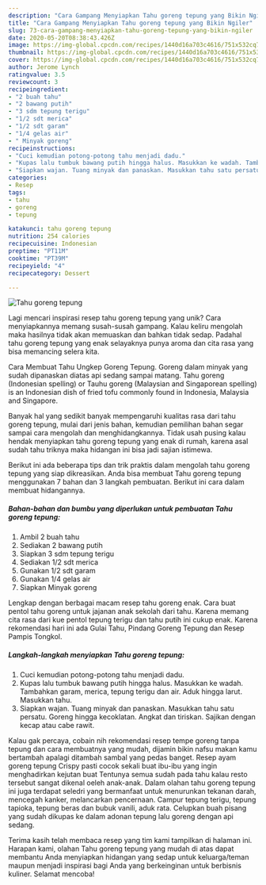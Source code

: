 ```yaml
---
description: "Cara Gampang Menyiapkan Tahu goreng tepung yang Bikin Ngiler"
title: "Cara Gampang Menyiapkan Tahu goreng tepung yang Bikin Ngiler"
slug: 73-cara-gampang-menyiapkan-tahu-goreng-tepung-yang-bikin-ngiler
date: 2020-05-20T08:38:43.426Z
image: https://img-global.cpcdn.com/recipes/1440d16a703c4616/751x532cq70/tahu-goreng-tepung-foto-resep-utama.jpg
thumbnail: https://img-global.cpcdn.com/recipes/1440d16a703c4616/751x532cq70/tahu-goreng-tepung-foto-resep-utama.jpg
cover: https://img-global.cpcdn.com/recipes/1440d16a703c4616/751x532cq70/tahu-goreng-tepung-foto-resep-utama.jpg
author: Jerome Lynch
ratingvalue: 3.5
reviewcount: 3
recipeingredient:
- "2 buah tahu"
- "2 bawang putih"
- "3 sdm tepung terigu"
- "1/2 sdt merica"
- "1/2 sdt garam"
- "1/4 gelas air"
- " Minyak goreng"
recipeinstructions:
- "Cuci kemudian potong-potong tahu menjadi dadu."
- "Kupas lalu tumbuk bawang putih hingga halus. Masukkan ke wadah. Tambahkan garam, merica, tepung terigu dan air. Aduk hingga larut. Masukkan tahu."
- "Siapkan wajan. Tuang minyak dan panaskan. Masukkan tahu satu persatu. Goreng hingga kecoklatan. Angkat dan tiriskan. Sajikan dengan kecap atau cabe rawit."
categories:
- Resep
tags:
- tahu
- goreng
- tepung

katakunci: tahu goreng tepung 
nutrition: 254 calories
recipecuisine: Indonesian
preptime: "PT11M"
cooktime: "PT39M"
recipeyield: "4"
recipecategory: Dessert

---
```



![Tahu goreng tepung](https://img-global.cpcdn.com/recipes/1440d16a703c4616/751x532cq70/tahu-goreng-tepung-foto-resep-utama.jpg)

Lagi mencari inspirasi resep tahu goreng tepung yang unik? Cara menyiapkannya memang susah-susah gampang. Kalau keliru mengolah maka hasilnya tidak akan memuaskan dan bahkan tidak sedap. Padahal tahu goreng tepung yang enak selayaknya punya aroma dan cita rasa yang bisa memancing selera kita.

Cara Membuat Tahu Ungkep Goreng Tepung. Goreng dalam minyak yang sudah dipanaskan diatas api sedang sampai matang. Tahu goreng (Indonesian spelling) or Tauhu goreng (Malaysian and Singaporean spelling) is an Indonesian dish of fried tofu commonly found in Indonesia, Malaysia and Singapore.

Banyak hal yang sedikit banyak mempengaruhi kualitas rasa dari tahu goreng tepung, mulai dari jenis bahan, kemudian pemilihan bahan segar sampai cara mengolah dan menghidangkannya. Tidak usah pusing kalau hendak menyiapkan tahu goreng tepung yang enak di rumah, karena asal sudah tahu triknya maka hidangan ini bisa jadi sajian istimewa.


Berikut ini ada beberapa tips dan trik praktis dalam mengolah tahu goreng tepung yang siap dikreasikan. Anda bisa membuat Tahu goreng tepung menggunakan 7 bahan dan 3 langkah pembuatan. Berikut ini cara dalam membuat hidangannya.

<!--inarticleads1-->

##### Bahan-bahan dan bumbu yang diperlukan untuk pembuatan Tahu goreng tepung:

1. Ambil 2 buah tahu
1. Sediakan 2 bawang putih
1. Siapkan 3 sdm tepung terigu
1. Sediakan 1/2 sdt merica
1. Gunakan 1/2 sdt garam
1. Gunakan 1/4 gelas air
1. Siapkan  Minyak goreng


Lengkap dengan berbagai macam resep tahu goreng enak. Cara buat pentol tahu goreng untuk jajanan anak sekolah dari tahu. Karena memang cita rasa dari kue pentol tepung terigu dan tahu putih ini cukup enak. Karena rekomendasi hari ini ada Gulai Tahu, Pindang Goreng Tepung dan Resep Pampis Tongkol. 

<!--inarticleads2-->

##### Langkah-langkah menyiapkan Tahu goreng tepung:

1. Cuci kemudian potong-potong tahu menjadi dadu.
1. Kupas lalu tumbuk bawang putih hingga halus. Masukkan ke wadah. Tambahkan garam, merica, tepung terigu dan air. Aduk hingga larut. Masukkan tahu.
1. Siapkan wajan. Tuang minyak dan panaskan. Masukkan tahu satu persatu. Goreng hingga kecoklatan. Angkat dan tiriskan. Sajikan dengan kecap atau cabe rawit.


Kalau gak percaya, cobain nih rekomendasi resep tempe goreng tanpa tepung dan cara membuatnya yang mudah, dijamin bikin nafsu makan kamu bertambah apalagi ditambah sambal yang pedas banget. Resep ayam goreng tepung Crispy pasti cocok sekali buat ibu-ibu yang ingin menghadirkan kejutan buat Tentunya semua sudah pada tahu kalau resto tersebut sangat dikenal oeleh anak-anak. Dalam olahan tahu goreng tepung ini juga terdapat seledri yang bermanfaat untuk menurunkan tekanan darah, mencegah kanker, melancarkan pencernaan. Campur tepung terigu, tepung tapioka, tepung beras dan bubuk vanili, aduk rata. Celupkan buah pisang yang sudah dikupas ke dalam adonan tepung lalu goreng dengan api sedang. 

Terima kasih telah membaca resep yang tim kami tampilkan di halaman ini. Harapan kami, olahan Tahu goreng tepung yang mudah di atas dapat membantu Anda menyiapkan hidangan yang sedap untuk keluarga/teman maupun menjadi inspirasi bagi Anda yang berkeinginan untuk berbisnis kuliner. Selamat mencoba!
